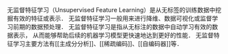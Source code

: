 无监督特征学习（Unsupervised Feature Learning）是从无标签的训练数据中挖掘有效的特征或表示． 无监督特征学习一般用来进行降维、数据可视化或监督学习前期的数据预处理．
无监督特征学习是指从无标注的数据中自动学习有效的数据表示， 从而能够帮助后续的机器学习模型更快速地达到更好的性能． 无监督特征学习主要方法有[[主成分分析]]、[[稀疏编码]]、[[自编码器]]等．